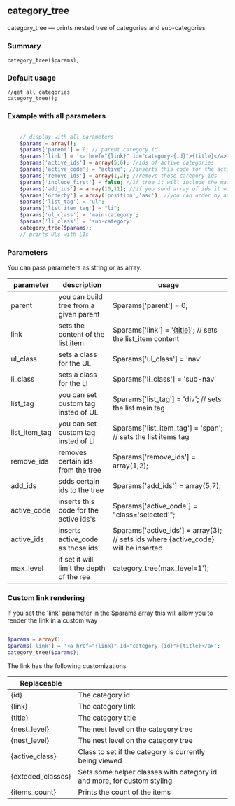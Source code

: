 ## category_tree

category_tree — prints nested tree of categories and sub-categories

### Summary

    category_tree($params);

### Default usage

    //get all categories
    category_tree();

### Example with all parameters

```php

    // display with all parameters
    $params = array(); 
    $params['parent'] = 0; // parent category id 
    $params['link'] = '<a href="{link}" id="category-{id}">{title}</a>'; // sets the list_item content 
    $params['active_ids'] = array(5,6); //ids of active categories 
    $params['active_code'] = "active"; //inserts this code for the active ids's 
    $params['remove_ids'] = array(1,2); //remove those caregory ids 
    $params['include_first'] = false; //if true it will include the main parent category 
    $params['add_ids'] = array(10,11); //if you send array of ids it will add them to the category tree
    $params['orderby'] = array('position','asc'); //you can order by ant field ; 
    $params['list_tag'] = "ul"; 
    $params['list_item_tag'] = "li";
    $params['ul_class'] = 'main-category';
    $params['li_class'] = 'sub-category';
    category_tree($params);
    // prints ULs with LIs

```

### Parameters 

You can pass parameters as string or as array. 

<table class="table table-striped table-hover"><thead><tr><th>parameter</th><th>description</th><th>usage</th></tr></thead><tbody><tr><td>parent</td><td>you can build tree from a given parent</td><td>$params['parent'] = 0; </td></tr><tr><td>link</td><td>sets the content of the list item</td><td>$params['link'] = '<a href="{link}"  {active_code}>{title}</a>'; // sets the list_item content </td></tr><tr><td>ul_class</td><td>sets a class for the UL</td><td>$params['ul_class'] = 'nav' </td></tr><tr><td>li_class</td><td>sets a class for the LI</td><td>$params['li_class'] = 'sub-nav' </td></tr><tr><td>list_tag</td><td>you can set custom tag insted of UL</td><td>$params['list_tag'] = 'div'; // sets the list main tag</td></tr><tr><td>list_item_tag</td><td>you can set custom tag insted of LI</td><td>$params['list_item_tag'] = 'span'; // sets the list items tag</td></tr><tr><td>remove_ids</td><td>removes certain ids from the tree</td><td>$params['remove_ids'] = array(1,2);</td></tr><tr><td>add_ids</td><td>sdds certain ids to the tree</td><td>$params['add_ids'] = array(5,7);</td></tr><tr><td>active_code</td><td>inserts this code for the active ids's</td><td>$params['active_code'] = "class='selected'";   </td></tr><tr><td>active_ids</td><td>inserts active_code as those ids</td><td>$params['active_ids'] = array(3); // sets ids where {active_code} will be inserted</td></tr><tr><td>max_level</td><td>if set it will limit the depth of the ree</td><td>category_tree(max_level=1');</td></tr></tbody></table>


### Custom link rendering 

If you set the 'link' parameter in the $params array this will allow you to render the link in a custom way

```php

$params = array(); 
$params['link'] = '<a href="{link}" id="category-{id}">{title}</a>'; 
category_tree($params);
```

The link has the following customizations


| Replaceable  |   |
|---|---|
|{id} | The category id  |  
|{link} | The category link  |  
|{title} | The category title  |  
|{nest_level} | The nest level on the category tree  | 
|{nest_level} | The nest level on the category tree  | 
|{active_class} | Class to set if the category is currently being viewed  | 
|{exteded_classes} | Sets some helper classes with category id and more, for custom styling  | 
|{items_count} | Prints the count of the items  | 
